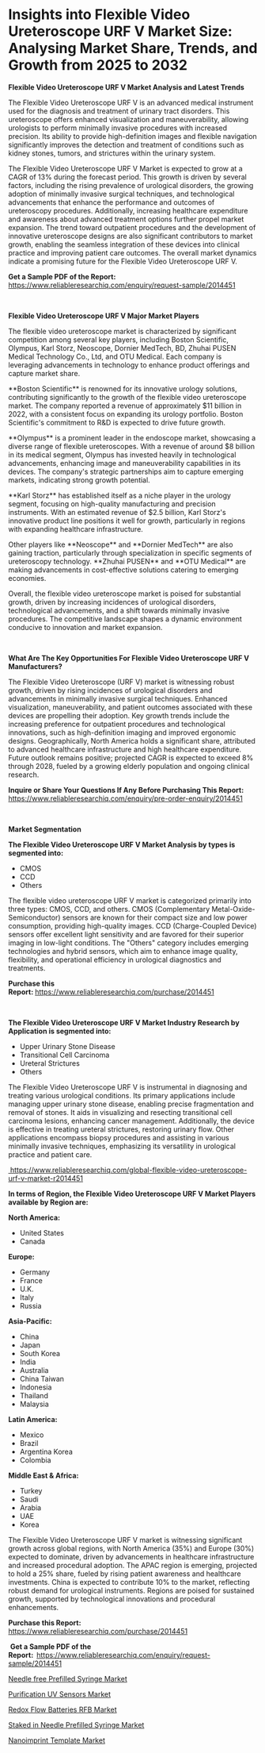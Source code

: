 <p><h1>Insights into Flexible Video Ureteroscope URF V Market Size: Analysing Market Share, Trends, and Growth from 2025 to 2032</h1></p><p><strong>Flexible Video Ureteroscope URF V Market Analysis and Latest Trends</strong></p>
<p><p>The Flexible Video Ureteroscope URF V is an advanced medical instrument used for the diagnosis and treatment of urinary tract disorders. This ureteroscope offers enhanced visualization and maneuverability, allowing urologists to perform minimally invasive procedures with increased precision. Its ability to provide high-definition images and flexible navigation significantly improves the detection and treatment of conditions such as kidney stones, tumors, and strictures within the urinary system.</p><p>The Flexible Video Ureteroscope URF V Market is expected to grow at a CAGR of 13% during the forecast period. This growth is driven by several factors, including the rising prevalence of urological disorders, the growing adoption of minimally invasive surgical techniques, and technological advancements that enhance the performance and outcomes of ureteroscopy procedures. Additionally, increasing healthcare expenditure and awareness about advanced treatment options further propel market expansion. The trend toward outpatient procedures and the development of innovative ureteroscope designs are also significant contributors to market growth, enabling the seamless integration of these devices into clinical practice and improving patient care outcomes. The overall market dynamics indicate a promising future for the Flexible Video Ureteroscope URF V.</p></p>
<p><strong>Get a Sample PDF of the Report:&nbsp;</strong> <a href="https://www.reliableresearchiq.com/enquiry/request-sample/2014451?utm_campaign=1088&utm_medium=2&utm_source=Github&utm_content=ia&utm_term=29032025&utm_id=flexible-video-ureteroscope-urf-v">https://www.reliableresearchiq.com/enquiry/request-sample/2014451</a></p>
<p>&nbsp;</p>
<p><strong>Flexible Video Ureteroscope URF V Major Market Players</strong></p>
<p><p>The flexible video ureteroscope market is characterized by significant competition among several key players, including Boston Scientific, Olympus, Karl Storz, Neoscope, Dornier MedTech, BD, Zhuhai PUSEN Medical Technology Co., Ltd, and OTU Medical. Each company is leveraging advancements in technology to enhance product offerings and capture market share.</p><p>**Boston Scientific** is renowned for its innovative urology solutions, contributing significantly to the growth of the flexible video ureteroscope market. The company reported a revenue of approximately $11 billion in 2022, with a consistent focus on expanding its urology portfolio. Boston Scientific's commitment to R&D is expected to drive future growth.</p><p>**Olympus** is a prominent leader in the endoscope market, showcasing a diverse range of flexible ureteroscopes. With a revenue of around $8 billion in its medical segment, Olympus has invested heavily in technological advancements, enhancing image and maneuverability capabilities in its devices. The company's strategic partnerships aim to capture emerging markets, indicating strong growth potential.</p><p>**Karl Storz** has established itself as a niche player in the urology segment, focusing on high-quality manufacturing and precision instruments. With an estimated revenue of $2.5 billion, Karl Storz's innovative product line positions it well for growth, particularly in regions with expanding healthcare infrastructure.</p><p>Other players like **Neoscope** and **Dornier MedTech** are also gaining traction, particularly through specialization in specific segments of ureteroscopy technology. **Zhuhai PUSEN** and **OTU Medical** are making advancements in cost-effective solutions catering to emerging economies.</p><p>Overall, the flexible video ureteroscope market is poised for substantial growth, driven by increasing incidences of urological disorders, technological advancements, and a shift towards minimally invasive procedures. The competitive landscape shapes a dynamic environment conducive to innovation and market expansion.</p></p>
<p>&nbsp;</p>
<p><strong>What Are The Key Opportunities For Flexible Video Ureteroscope URF V Manufacturers?</strong></p>
<p><p>The Flexible Video Ureteroscope (URF V) market is witnessing robust growth, driven by rising incidences of urological disorders and advancements in minimally invasive surgical techniques. Enhanced visualization, maneuverability, and patient outcomes associated with these devices are propelling their adoption. Key growth trends include the increasing preference for outpatient procedures and technological innovations, such as high-definition imaging and improved ergonomic designs. Geographically, North America holds a significant share, attributed to advanced healthcare infrastructure and high healthcare expenditure. Future outlook remains positive; projected CAGR is expected to exceed 8% through 2028, fueled by a growing elderly population and ongoing clinical research.</p></p>
<p><strong>Inquire or Share Your Questions If Any Before Purchasing This Report:</strong> <a href="https://www.reliableresearchiq.com/enquiry/pre-order-enquiry/2014451?utm_campaign=1088&utm_medium=2&utm_source=Github&utm_content=ia&utm_term=29032025&utm_id=flexible-video-ureteroscope-urf-v">https://www.reliableresearchiq.com/enquiry/pre-order-enquiry/2014451</a></p>
<p>&nbsp;</p>
<p><strong>Market Segmentation</strong></p>
<p><strong>The Flexible Video Ureteroscope URF V Market Analysis by types is segmented into:</strong></p>
<p><ul><li>CMOS</li><li>CCD</li><li>Others</li></ul></p>
<p><p>The flexible video ureteroscope URF V market is categorized primarily into three types: CMOS, CCD, and others. CMOS (Complementary Metal-Oxide-Semiconductor) sensors are known for their compact size and low power consumption, providing high-quality images. CCD (Charge-Coupled Device) sensors offer excellent light sensitivity and are favored for their superior imaging in low-light conditions. The "Others" category includes emerging technologies and hybrid sensors, which aim to enhance image quality, flexibility, and operational efficiency in urological diagnostics and treatments.</p></p>
<p><strong>Purchase this Report:&nbsp;</strong><a href="https://www.reliableresearchiq.com/purchase/2014451?utm_campaign=1088&utm_medium=2&utm_source=Github&utm_content=ia&utm_term=29032025&utm_id=flexible-video-ureteroscope-urf-v">https://www.reliableresearchiq.com/purchase/2014451</a></p>
<p>&nbsp;</p>
<p><strong>The Flexible Video Ureteroscope URF V Market Industry Research by Application is segmented into:</strong></p>
<p><ul><li>Upper Urinary Stone Disease</li><li>Transitional Cell Carcinoma</li><li>Ureteral Strictures</li><li>Others</li></ul></p>
<p><p>The Flexible Video Ureteroscope URF V is instrumental in diagnosing and treating various urological conditions. Its primary applications include managing upper urinary stone disease, enabling precise fragmentation and removal of stones. It aids in visualizing and resecting transitional cell carcinoma lesions, enhancing cancer management. Additionally, the device is effective in treating ureteral strictures, restoring urinary flow. Other applications encompass biopsy procedures and assisting in various minimally invasive techniques, emphasizing its versatility in urological practice and patient care.</p></p>
<p><a href="https://www.reliableresearchiq.com/global-flexible-video-ureteroscope-urf-v-market-r2014451?utm_campaign=1088&utm_medium=2&utm_source=Github&utm_content=ia&utm_term=29032025&utm_id=flexible-video-ureteroscope-urf-v">&nbsp;https://www.reliableresearchiq.com/global-flexible-video-ureteroscope-urf-v-market-r2014451</a></p>
<p><strong>In terms of Region, the Flexible Video Ureteroscope URF V Market Players available by Region are:</strong></p>
<p>
    <p> <strong> North America: </strong>
        <ul>
            <li>United States</li>
            <li>Canada</li>
        </ul>
        </p> 
    <p> <strong> Europe: </strong>
        <ul>
            <li>Germany</li>
            <li>France</li>
            <li>U.K.</li>
            <li>Italy</li>
            <li>Russia</li>
        </ul>
        </p> 
    <p> <strong> Asia-Pacific: </strong>
        <ul>
            <li>China</li>
            <li>Japan</li>
            <li>South Korea</li>
            <li>India</li>
            <li>Australia</li>
            <li>China Taiwan</li>
            <li>Indonesia</li>
            <li>Thailand</li>
            <li>Malaysia</li>
        </ul>
        </p> 
    <p> <strong> Latin America: </strong>
        <ul>
            <li>Mexico</li>
            <li>Brazil</li>
            <li>Argentina Korea</li>
            <li>Colombia</li>
        </ul>
        </p> 
    <p> <strong> Middle East & Africa: </strong>
        <ul>
            <li>Turkey</li>
            <li>Saudi</li>
            <li>Arabia</li>
            <li>UAE</li>
            <li>Korea</li>
        </ul>
    </p>
    </p>
<p><p>The Flexible Video Ureteroscope URF V market is witnessing significant growth across global regions, with North America (35%) and Europe (30%) expected to dominate, driven by advancements in healthcare infrastructure and increased procedural adoption. The APAC region is emerging, projected to hold a 25% share, fueled by rising patient awareness and healthcare investments. China is expected to contribute 10% to the market, reflecting robust demand for urological instruments. Regions are poised for sustained growth, supported by technological innovations and procedural enhancements.</p></p>
<p><strong>Purchase this Report: </strong><a href="https://www.reliableresearchiq.com/purchase/2014451?utm_campaign=1088&utm_medium=2&utm_source=Github&utm_content=ia&utm_term=29032025&utm_id=flexible-video-ureteroscope-urf-v">https://www.reliableresearchiq.com/purchase/2014451</a></p>
<p>&nbsp;<strong>Get a Sample PDF of the Report:&nbsp;&nbsp;</strong><a href="https://www.reliableresearchiq.com/enquiry/request-sample/2014451?utm_campaign=1088&utm_medium=2&utm_source=Github&utm_content=ia&utm_term=29032025&utm_id=flexible-video-ureteroscope-urf-v">https://www.reliableresearchiq.com/enquiry/request-sample/2014451</a></p>
<p><strong></strong></p>
<p><p><a href="https://github.com/bibzmuiko/Market-Research-Report-List-1/blob/main/needle-free-prefilled-syringe-market.md?utm_campaign=1088&utm_medium=2&utm_source=Github&utm_content=ia&utm_term=29032025&utm_id=flexible-video-ureteroscope-urf-v">Needle free Prefilled Syringe Market</a></p><p><a href="https://github.com/linnuripat/Market-Research-Report-List-1/blob/main/purification-uv-sensors-market.md?utm_campaign=1088&utm_medium=2&utm_source=Github&utm_content=ia&utm_term=29032025&utm_id=flexible-video-ureteroscope-urf-v">Purification UV Sensors Market</a></p><p><a href="https://github.com/borsiflorsfa/Market-Research-Report-List-1/blob/main/redox-flow-batteries-rfb-market.md?utm_campaign=1088&utm_medium=2&utm_source=Github&utm_content=ia&utm_term=29032025&utm_id=flexible-video-ureteroscope-urf-v">Redox Flow Batteries RFB Market</a></p><p><a href="https://github.com/ikokwuihepa/Market-Research-Report-List-1/blob/main/staked-in-needle-prefilled-syringe-market.md?utm_campaign=1088&utm_medium=2&utm_source=Github&utm_content=ia&utm_term=29032025&utm_id=flexible-video-ureteroscope-urf-v">Staked in Needle Prefilled Syringe Market</a></p><p><a href="https://github.com/larotnanonhx/Market-Research-Report-List-1/blob/main/nanoimprint-template-market.md?utm_campaign=1088&utm_medium=2&utm_source=Github&utm_content=ia&utm_term=29032025&utm_id=flexible-video-ureteroscope-urf-v">Nanoimprint Template Market</a></p></p>